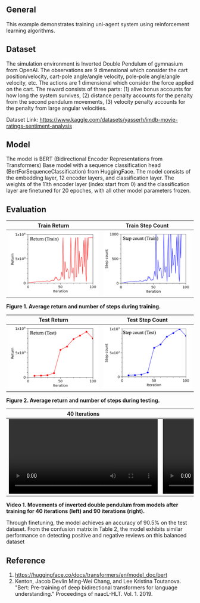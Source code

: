 ## General
This example demonstrates training uni-agent system using reinforcement learning algorithms. 

## Dataset
The simulation environment is Inverted Double Pendulum of gymnasium from OpenAI. The observations are 9 dimensional which consider the cart position/velocity, cart-pole angle/angle velocity, pole-pole angle/angle velocity, etc. The actions are 1 dimensional which consider the force applied on the cart. The reward consists of three parts: (1) alive bonus accounts for how long the system survives, (2) distance penalty accounts for the penalty from the second pendulum movements, (3) velocity penalty accounts for the penalty from large angular velocities. 

Dataset Link: https://www.kaggle.com/datasets/yasserh/imdb-movie-ratings-sentiment-analysis

## Model
The model is BERT (Bidirectional Encoder Representations from Transformers) Base model with a sequence classification head (BertForSequenceClassification) from HuggingFace. The model consists of the embedding layer, 12 encoder layers, and classification layer. The weights of the 11th encoder layer (index start from 0) and the classification layer are finetuned for 20 epoches, with all other model parameters frozen.

## Evaluation
| Train Return | Train Step Count |
|---|---|
| <img src="figures/train_return.png" /> | <img src="figures/train_step_count.png" /> |

**Figure 1. Average return and number of steps during training.**

| Test Return | Test Step Count |
|---|---|
| <img src="figures/test_return.png" /> | <img src="figures/test_step_count.png" /> |

**Figure 2. Average return and number of steps during testing.**

| 40 Iterations | 90 Iterations |
|---|---|
|<video src="https://github.com/user-attachments/assets/5774f724-26c2-416f-82bc-0e728f770125" height="200"></video> | <video src="https://github.com/user-attachments/assets/819be0f8-5c3c-4104-b463-e6a56da8c6de" height="200"></video> |

**Video 1. Movements of inverted double pendulum from models after training for 40 iterations (left) and 90 iterations (right).**

Through finetuning, the model achieves an accuracy of 90.5% on the test dataset. From the confusion matrix in Table 2, the model exhibits similar performance on detecting positive and negative reviews on this balanced dataset

## Reference
1. https://huggingface.co/docs/transformers/en/model_doc/bert
2. Kenton, Jacob Devlin Ming-Wei Chang, and Lee Kristina Toutanova. "Bert: Pre-training of deep bidirectional transformers for language understanding." Proceedings of naacL-HLT. Vol. 1. 2019.
